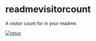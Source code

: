 # readmevisitorcount
A visitor count for in your readme.

[![rmvc](https://replit.com/badge/github/qaiik/readmevisitorcount)]([https://replit.com/github/qaiik/readmevisitorcount](https://readmevisitorcount.ikpar3.repl.co/15))

